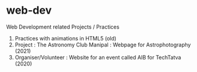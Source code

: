 # web-dev
Web Development related Projects / Practices

1) Practices with animations in HTML5 (old)
2) Project : The Astronomy Club Manipal : Webpage for Astrophotography (2021)
3) Organiser/Volunteer : Website for an event called AIB for TechTatva (2020)
